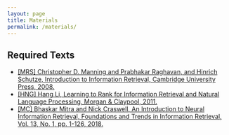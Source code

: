 ```yaml
---
layout: page
title: Materials
permalink: /materials/
---
```


## Required Texts

* [[MRS] Christopher D. Manning and Prabhakar Raghavan, and Hinrich Schutze, Introduction to Information Retrieval, Cambridge University Press, 2008.](https://nlp.stanford.edu/IR-book/information-retrieval-book.html)
* [[HNG] Hang Li, Learning to Rank for Information Retrieval and Natural Language Processing, Morgan & Claypool, 2011.](https://www.iro.umontreal.ca/~nie/IFT6255/Books/Learning-to-rank.pdf)
* [[MC] Bhaskar Mitra and Nick Craswell, An Introduction to Neural Information Retrieval, Foundations and Trends in Information Retrieval, Vol. 13, No. 1, pp. 1-126, 2018.](https://www.nowpublishers.com/article/Details/INR-061)

